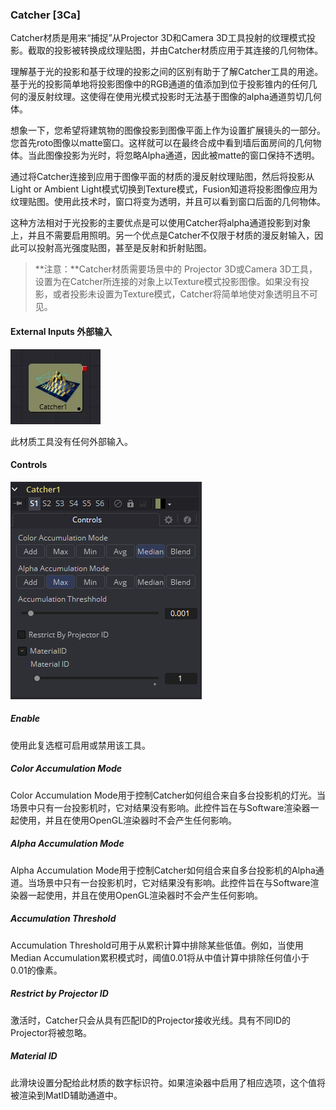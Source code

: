 ### Catcher [3Ca]

Catcher材质是用来“捕捉”从Projector 3D和Camera 3D工具投射的纹理模式投影。截取的投影被转换成纹理贴图，并由Catcher材质应用于其连接的几何物体。

理解基于光的投影和基于纹理的投影之间的区别有助于了解Catcher工具的用途。基于光的投影简单地将投影图像中的RGB通道的值添加到位于投影锥内的任何几何的漫反射纹理。这使得在使用光模式投影时无法基于图像的alpha通道剪切几何体。

想象一下，您希望将建筑物的图像投影到图像平面上作为设置扩展镜头的一部分。您首先roto图像以matte窗口。这样就可以在最终合成中看到墙后面房间的几何物体。当此图像投影为光时，将忽略Alpha通道，因此被matte的窗口保持不透明。

通过将Catcher连接到应用于图像平面的材质的漫反射纹理贴图，然后将投影从Light or Ambient Light模式切换到Texture模式，Fusion知道将投影图像应用为纹理贴图。使用此技术时，窗口将变为透明，并且可以看到窗口后面的几何物体。

这种方法相对于光投影的主要优点是可以使用Catcher将alpha通道投影到对象上，并且不需要启用照明。另一个优点是Catcher不仅限于材质的漫反射输入，因此可以投射高光强度贴图，甚至是反射和折射贴图。

> **注意：**Catcher材质需要场景中的 Projector 3D或Camera 3D工具，设置为在Catcher所连接的对象上以Texture模式投影图像。如果没有投影，或者投影未设置为Texture模式，Catcher将简单地使对象透明且不可见。

#### External Inputs 外部输入

 ![3Ca_tile](images/3Ca_tile.jpg)

此材质工具没有任何外部输入。

#### Controls

![3Ca_Controls](images/3Ca_Controls.png)

##### Enable

使用此复选框可启用或禁用该工具。

##### Color Accumulation Mode

Color Accumulation Mode用于控制Catcher如何组合来自多台投影机的灯光。当场景中只有一台投影机时，它对结果没有影响。此控件旨在与Software渲染器一起使用，并且在使用OpenGL渲染器时不会产生任何影响。

##### Alpha Accumulation Mode

Alpha Accumulation Mode用于控制Catcher如何组合来自多台投影机的Alpha通道。当场景中只有一台投影机时，它对结果没有影响。此控件旨在与Software渲染器一起使用，并且在使用OpenGL渲染器时不会产生任何影响。

##### Accumulation Threshold

Accumulation Threshold可用于从累积计算中排除某些低值。例如，当使用Median Accumulation累积模式时，阈值0.01将从中值计算中排除任何值小于0.01的像素。

##### Restrict by Projector ID

激活时，Catcher只会从具有匹配ID的Projector接收光线。具有不同ID的Projector将被忽略。

##### Material ID

此滑块设置分配给此材质的数字标识符。如果渲染器中启用了相应选项，这个值将被渲染到MatID辅助通道中。